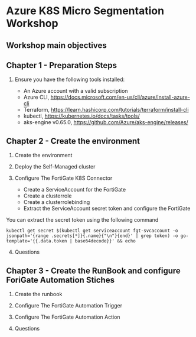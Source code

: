 # Azure K8S Micro Segmentation Workshop

## Workshop main objectives

## Chapter 1 - Preparation Steps

1. Ensure you have the following tools installed:

    * An Azure account with a valid subscription
    * Azure CLI,  https://docs.microsoft.com/en-us/cli/azure/install-azure-cli
    * Terraform, https://learn.hashicorp.com/tutorials/terraform/install-cli
    * kubectl,  https://kubernetes.io/docs/tasks/tools/
    * aks-engine v0.65.0, https://github.com/Azure/aks-engine/releases/ 


## Chapter 2 - Create the environment 

1. Create the environment

2. Deploy the Self-Managed cluster

3. Configure The FortiGate K8S Connector

    * Create a ServiceAccount for the FortiGate
    * Create a clusterrole
    * Create a clusterrolebinding
    * Extract the ServiceAccount secret token and configure the FortiGate

You can extract the secret token using the following command

```
kubectl get secret $(kubectl get serviceaccount fgt-svcaccount -o jsonpath='{range .secrets[*]}{.name}{"\n"}{end}' | grep token) -o go-template='{{.data.token | base64decode}}' && echo

``` 

4. Questions

## Chapter 3 - Create the RunBook and configure ForiGate Automation Stiches

1. Create the runbook

2. Configure The FortiGate Automation Trigger 

3. Configure The FortiGate Automation Action

4. Questions